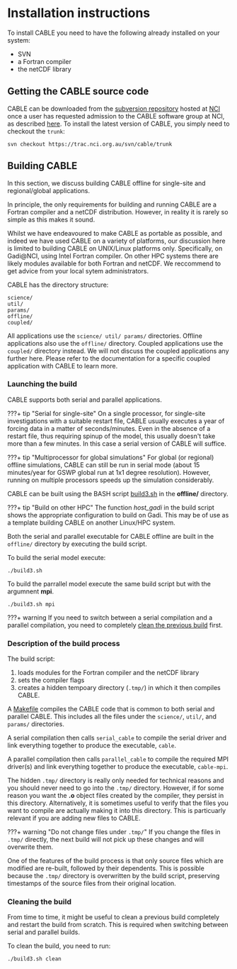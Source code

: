 # Installation instructions

To install CABLE you need to have the following already installed on your system:

 - SVN
 - a Fortran compiler
 - the netCDF library

## Getting the CABLE source code

CABLE can be downloaded from the [subversion repository][cable-svn] hosted at [NCI][NCI] once a user has requested admission to the CABLE software group at NCI, as described [here][registration]. To install the latest version of CABLE, you simply need to checkout the `trunk`:
    
    svn checkout https://trac.nci.org.au/svn/cable/trunk


## Building CABLE

In this section, we discuss building CABLE offline for single-site and regional/global applications.

In principle, the only requirements for building and running CABLE are a Fortran compiler and a netCDF distribution. However, in reality it is rarely so simple as this makes it sound. 

Whilst we have endeavoured to make CABLE as portable as possible, and indeed we have used CABLE on a variety of platforms, our discussion here is limited to building CABLE on UNIX/Linux platforms only. Specifically, on Gadi@NCI, using Intel Fortran compiler. On other HPC systems there are likely modules available for both Fortran and netCDF. We reccommend to get advice from your local sytem administrators.

CABLE has the directory structure:

    science/
    util/
    params/
    offline/
    coupled/


All applications use the `science/ util/ params/` directories. Offline applications also use the `offline/` directory. Coupled applications use the `coupled/` directory instead. We will not discuss the coupled applications any further here. Please refer to the documentation for a specific coupled application with CABLE to learn more.

### Launching the build

CABLE supports both serial and parallel applications. 

???+ tip "Serial for single-site"
    On a single processor, for single-site investigations with a suitable restart file, CABLE usually executes a year of forcing data in a matter of seconds/minutes. Even in the absence of a restart file, thus requiring spinup of the model, this usually doesn't take more than a few minutes. In this case a serial version of CABLE will suffice. 

???+ tip "Multiprocessor for global simulations"
    For global (or regional) offline simulations, CABLE can still be run in serial mode (about 15 minutes/year for GSWP global run at 1x1 degree resolution). However, running on multiple processors speeds up the simulation considerably.

CABLE can be built using the BASH script [build3.sh][build3] in the **offline/** directory. 

???+ tip "Build on other HPC"
    The function *host_gadi* in the build script shows the appropriate configuration to build on Gadi.
    This may be of use as a template building CABLE on another Linux/HPC system.

Both the serial and parallel executable for CABLE offline are built in the `offline/` directory by executing 
the build script. 

To build the serial model execute: 

    ./build3.sh

To build the parrallel model execute the same build script but with the argumnent **mpi**.   

    ./build3.sh mpi

???+ warning
    If you need to switch between a serial compilation and a parallel compilation, you need to completely [clean the previous build][clean-build] first.
### Description of the build process

The build script:

1. loads modules for the Fortran compiler and the netCDF library
2. sets the compiler flags
3. creates a hidden tempoary directory (`.tmp/`) in which it then compiles CABLE.  
   
A [Makefile][makefile] compiles the CABLE code that is common to both serial and parallel CABLE. This includes all the files under the `science/`, `util/`, and `params/` directories. 

A serial compilation then calls `serial_cable` to compile the serial driver and link everything together to produce the executable, `cable`.

A parallel compilation then calls `parallel_cable` to compile the required MPI driver(s) and link everything together to produce the executable, `cable-mpi`.

The hidden `.tmp/` directory is really only needed for technical reasons and you should never need to go 
into the `.tmp/` directory. However, if for some reason you want the **.o** object files created by the compiler, they persist in this directory. Alternatively, it is sometimes useful to verify that the files you want to compile are actually making it into this directory. This is particuarly relevant if you are adding new files to CABLE. 

???+ warning "Do not change files under `.tmp/`"
    If you change the files in `.tmp/` directly, the next build will not pick up these changes and will overwrite them.

One of the features of the build process is that only source files which are
modified are re-built, followed by their dependents. This is possible because the `.tmp/` directory is
overwritten by the build script, preserving timestamps of the source files from their original location.

### Cleaning the build

From time to time, it might be useful to clean a previous build completely and restart the build from scratch. This is required 
when switching between serial and parallel builds.

To clean the build, you need to run:

    ./build3.sh clean



[cable-svn]: https://trac.nci.org.au/svn/cable
[NCI]: https://nci.org.au
[registration]: https://trac.nci.org.au/trac/cable/wiki/CABLE_Registration
[build3]: https://trac.nci.org.au/svn/cable/trunk/offline/build3.sh
[makefile]: https://trac.nci.org.au/svn/cable/trunk/offline/Makefile
[clean-build]: install.md/#cleaning-the-build